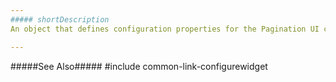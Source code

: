 ```yaml
---
##### shortDescription
An object that defines configuration properties for the Pagination UI component.

---
```

#####See Also#####
#include common-link-configurewidget